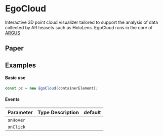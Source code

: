 # EgoCloud

Interactive 3D point cloud visualizer tailored to support the analysis of data collected by AR heasets such as HoloLens. EgoCloud runs in the core of [ARGUS](https://github.com/) 

## Paper

## Examples

#### Basic use

```javascript
const pc = new EgoCloud(containerElement);
```

#### Events

| Parameter | Type Description | default |
| --------- | ---------------- | --------|
| `onHover` | | |
| `onClick` | | |